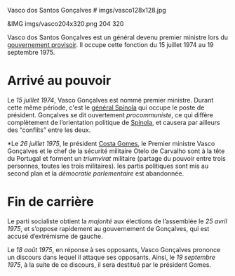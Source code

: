 Vasco dos Santos Gonçalves # imgs/vasco128x128.jpg

&IMG imgs/vasco204x320.png 204 320

Vasco dos Santos Gonçalves est un général devenu premier ministre lors du [gouvernement provisoir](articles/07_Gouvernement_Prov.md). Il occupe cette fonction du 15 juillet 1974 au 19 septembre 1975.


# Arrivé au pouvoir

Le *15 juillet 1974*, Vasco Gonçalves est nommé premier ministre. Durant cette même période, c'est le [général Spínola](articles/06_Antonio_Spinola.md) qui occupe le poste de président. 
Gonçalves se dit ouvertement *procommuniste*, ce qui diffère complètement de l’orientation politique de [Spínola](articles/06_Antonio_Spinola.md), et causera par ailleurs des “conflits” entre les deux.

\*Le *26 juillet 1975*, le président [Costa Gomes](articles/09_costa_gomes.md), le Premier ministre Vasco Gonçalves et le chef de la sécurité militaire Otelo de Carvalho sont à la tête du Portugal et forment un *triumvirat* militaire (partage du pouvoir entre trois personnes, toutes les trois militaires). les partis politiques sont mis au second plan et la *démocratie parlementaire* est abandonnée.

# Fin de carrière

Le parti socialiste obtient la *majorité* aux élections de l’assemblée le *25 avril 1975*, et s’oppose rapidement au gouvernement de Gonçalves, qui est accusé d’extrémisme de gauche.

Le *18 août 1975*, en réponse à ses opposants, Vasco Gonçalves prononce un discours dans lequel il attaque ses opposants.
Ainsi, le *19 septembre 1975*, à la suite de ce discours, il sera destitué par le président Gomes.
